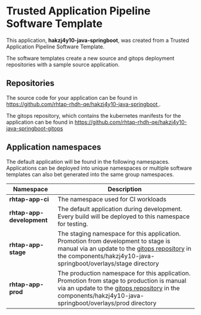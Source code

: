 # Trusted Application Pipeline Software Template

This application, **hakzj4y10-java-springboot**, was created from a Trusted Application Pipeline Software Template.

The software templates create a new source and gitops deployment repositories with a sample source application. 

## Repositories

The source code for your application can be found in [https://github.com/rhtap-rhdh-qe/hakzj4y10-java-springboot ](https://github.com/rhtap-rhdh-qe/hakzj4y10-java-springboot ).
 
The gitops repository, which contains the kubernetes manifests for the application can be found in 
[https://github.com/rhtap-rhdh-qe/hakzj4y10-java-springboot-gitops ](https://github.com/rhtap-rhdh-qe/hakzj4y10-java-springboot-gitops ) 

## Application namespaces 

The default application will be found in the following namespaces. Applications can be deployed into unique namespaces or multiple software templates can also bet generated into the same group namespaces.  

|  Namespace   |  Description   |  
| -------- | -------- |
| **rhtap-app-ci** | The namespace used for CI workloads |
| **rhtap-app-development** | The default application during development. Every build will be deployed to this namespace for testing. |
| **rhtap-app-stage** | The staging namespace for this application. Promotion from development to stage is manual via an update to the [gitops repository](https://github.com/rhtap-rhdh-qe/hakzj4y10-java-springboot-gitops ) in the components/hakzj4y10-java-springboot/overlays/stage directory |
| **rhtap-app-prod** | The production namespace for this application. Promotion from stage to production is manual via an update to the [gitops repository](https://github.com/rhtap-rhdh-qe/hakzj4y10-java-springboot-gitops ) in the components/hakzj4y10-java-springboot/overlays/prod directory |
